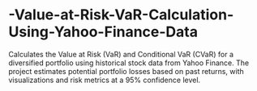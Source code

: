 # -Value-at-Risk-VaR-Calculation-Using-Yahoo-Finance-Data
Calculates the Value at Risk (VaR) and Conditional VaR (CVaR) for a diversified portfolio using historical stock data from Yahoo Finance. The project estimates potential portfolio losses based on past returns, with visualizations and risk metrics at a 95% confidence level.
